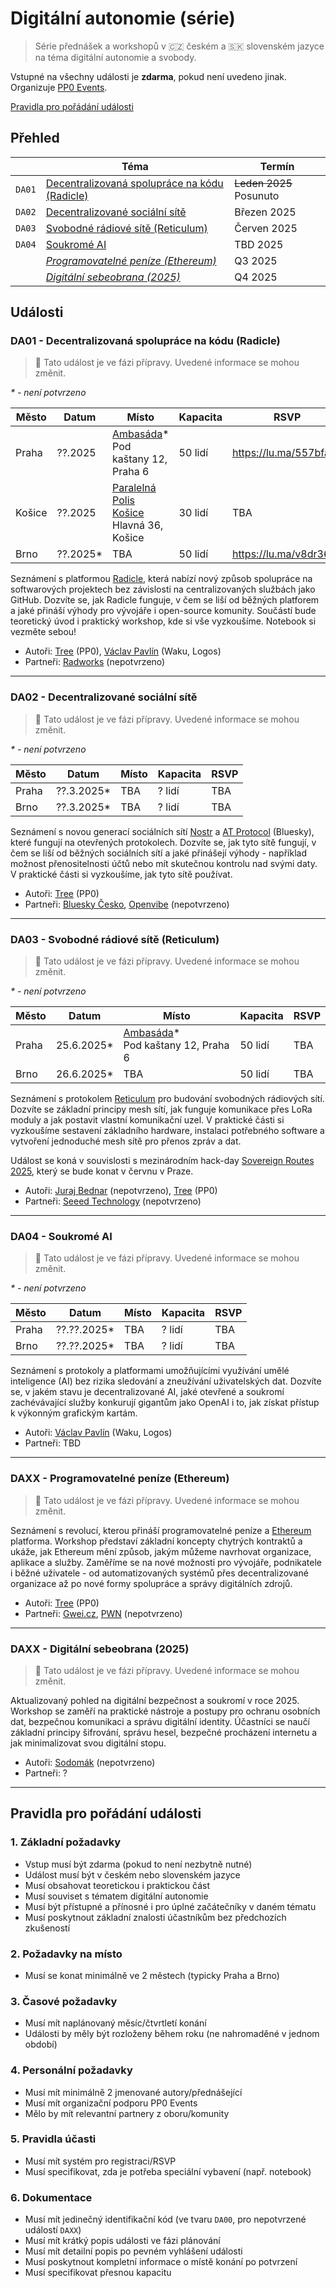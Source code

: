 # Digitální autonomie (série)

> Série přednášek a workshopů v 🇨🇿 českém a 🇸🇰 slovenském jazyce na téma digitální autonomie a svobody.

Vstupné na všechny události je **zdarma**, pokud není uvedeno jinak. Organizuje [PP0 Events](https://pp0.events).

[Pravidla pro pořádání události](#pravidla-pro-po%C5%99%C3%A1d%C3%A1n%C3%AD-ud%C3%A1losti)

## Přehled

| | Téma | Termín |
| --- | --- | --- |
| `DA01` | [Decentralizovaná spolupráce na kódu (Radicle)](#da01---decentralizovan%C3%A1-spolupr%C3%A1ce-na-k%C3%B3du-radicle) | ~~Leden 2025~~ Posunuto |
| `DA02` | [Decentralizované sociální sítě](#da02---decentralizovan%C3%A9-soci%C3%A1ln%C3%AD-s%C3%ADt%C4%9B) | Březen 2025 |
| `DA03` | [Svobodné rádiové sítě (Reticulum)](#da03---svobodn%C3%A9-r%C3%A1diov%C3%A9-s%C3%ADt%C4%9B-reticulum) | Červen 2025 |
| `DA04` | [Soukromé AI](#da04---soukrom%C3%A9-ai) | TBD 2025 |
| | [*Programovatelné peníze (Ethereum)*](#daxx---programovateln%C3%A9-pen%C3%ADze-ethereum) | Q3 2025 |
| | [*Digitální sebeobrana (2025)*](#daxx---digit%C3%A1ln%C3%AD-sebeobrana-2025) | Q4 2025 |

## Události

### DA01 - Decentralizovaná spolupráce na kódu (Radicle)

> 🚧 Tato událost je ve fázi přípravy. Uvedené informace se mohou změnit.  

*\* - není potvrzeno*

| Město | Datum | Místo | Kapacita | RSVP |
| --- | --- | --- | --- | --- |
| Praha | ??.2025 | [Ambasáda](https://ambasada.cz/)*<br>Pod kaštany 12, Praha 6 | 50 lidí | https://lu.ma/557bfaya |
| Košice | ??.2025 | [Paralelná Polis Košice](https://www.paralelnapoliskosice.sk/)<br>Hlavná 36, Košice | 30 lidí | TBA |
| Brno | ??.2025* | TBA | 50 lidí | https://lu.ma/v8dr36eb |

Seznámení s platformou [Radicle](https://radicle.xyz/), která nabízí nový způsob spolupráce na softwarových projektech bez závislosti na centralizovaných službách jako GitHub. Dozvíte se, jak Radicle funguje, v čem se liší od běžných platforem a jaké přináší výhody pro vývojáře i open-source komunity. Součástí bude teoretický úvod i praktický workshop, kde si vše vyzkoušíme. Notebook si vezměte sebou!

- Autoři: [Tree](https://paralelnipolis.info/p/tree) (PP0), [Václav Pavlín](https://paralelnipolis.info/p/vaclav-pavlin) (Waku, Logos)
- Partneři: [Radworks](https://radworks.org/) (nepotvrzeno)

---

### DA02 - Decentralizované sociální sítě

> 🚧 Tato událost je ve fázi přípravy. Uvedené informace se mohou změnit.

*\* - není potvrzeno*

| Město | Datum | Místo | Kapacita | RSVP |
| --- | --- | --- | --- | --- |
| Praha | ??.3.2025* | TBA | ? lidí | TBA |
| Brno | ??.3.2025* | TBA | ? lidí | TBA |

Seznámení s novou generací sociálních sítí [Nostr](https://nostr.com/) a [AT Protocol](https://atproto.com/) (Bluesky), které fungují na otevřených protokolech. Dozvíte se, jak tyto sítě fungují, v čem se liší od běžných sociálních sítí a jaké přinášejí výhody - například možnost přenositelnosti účtů nebo mít skutečnou kontrolu nad svými daty. V praktické části si vyzkoušíme, jak tyto sítě používat.

- Autoři: [Tree](https://paralelnipolis.info/p/tree) (PP0)
- Partneři: [Bluesky Česko](https://bsky.cz), [Openvibe](https://openvibe.social/) (nepotvrzeno)

---

### DA03 - Svobodné rádiové sítě (Reticulum)

> 🚧 Tato událost je ve fázi přípravy. Uvedené informace se mohou změnit.  

*\* - není potvrzeno*

| Město | Datum | Místo | Kapacita | RSVP |
| --- | --- | --- | --- | --- |
| Praha | 25.6.2025* | [Ambasáda](https://ambasada.cz/)*<br>Pod kaštany 12, Praha 6 | 50 lidí | TBA |
| Brno | 26.6.2025* | TBA | 50 lidí | TBA |

Seznámení s protokolem [Reticulum](https://reticulum.network/) pro budování svobodných rádiových sítí. Dozvíte se základní principy mesh sítí, jak funguje komunikace přes LoRa moduly a jak postavit vlastní komunikační uzel. V praktické části si vyzkoušíme sestavení základního hardware, instalaci potřebného software a vytvoření jednoduché mesh sítě pro přenos zpráv a dat.

Událost se koná v souvislosti s mezinárodním hack-day [Sovereign Routes 2025](https://lu.ma/t9s3fo9l), který se bude konat v červnu v Praze.

- Autoři: [Juraj Bednar](https://paralelnipolis.info/p/juraj-bednar) (nepotvrzeno), [Tree](https://paralelnipolis.info/p/tree) (PP0)
- Partneři: [Seeed Technology](https://www.seeedstudio.com/) (nepotvrzeno)

---

### DA04 - Soukromé AI

> 🚧 Tato událost je ve fázi přípravy. Uvedené informace se mohou změnit.

*\* - není potvrzeno*

| Město | Datum | Místo | Kapacita | RSVP |
| --- | --- | --- | --- | --- |
| Praha | ??.??.2025* | TBA | ? lidí | TBA |
| Brno | ??.??.2025* | TBA | ? lidí | TBA |

Seznámení s protokoly a platformami umožňujícími využívání umělé inteligence (AI) bez rizika sledování a zneužívání uživatelských dat. Dozvíte se, v jakém stavu je decentralizované AI, jaké otevřené a soukromí zachévávající služby konkurují gigantům jako OpenAI i to, jak získat přístup k výkonným grafickým kartám.

- Autoři: [Václav Pavlín](https://paralelnipolis.info/p/vaclav-pavlin) (Waku, Logos)
- Partneři: TBD

---

### DAXX - Programovatelné peníze (Ethereum)

> 🚧 Tato událost je ve fázi přípravy. Uvedené informace se mohou změnit.  

Seznámení s revolucí, kterou přináší programovatelné peníze a [Ethereum](https://ethereum.org/) platforma. Workshop představí základní koncepty chytrých kontraktů a ukáže, jak Ethereum mění způsob, jakým můžeme navrhovat organizace, aplikace a služby. Zaměříme se na nové možnosti pro vývojáře, podnikatele i běžné uživatele - od automatizovaných systémů přes decentralizované organizace až po nové formy spolupráce a správy digitálních zdrojů.

- Autoři: [Tree](https://paralelnipolis.info/p/tree) (PP0)
- Partneři: [Gwei.cz](https://gwei.cz/), [PWN](https://pwn.xyz/) (nepotvrzeno)

---

### DAXX - Digitální sebeobrana (2025)

> 🚧 Tato událost je ve fázi přípravy. Uvedené informace se mohou změnit.  

Aktualizovaný pohled na digitální bezpečnost a soukromí v roce 2025. Workshop se zaměří na praktické nástroje a postupy pro ochranu osobních dat, bezpečnou komunikaci a správu digitální identity. Účastníci se naučí základní principy šifrování, správu hesel, bezpečné procházení internetu a jak minimalizovat svou digitální stopu.

- Autoři: [Sodomák](https://paralelnipolis.info/p/sodomak) (nepotvrzeno)
- Partneři: ?

---

## Pravidla pro pořádání události

### 1. Základní požadavky
- Vstup musí být zdarma (pokud to není nezbytně nutné)
- Událost musí být v českém nebo slovenském jazyce
- Musí obsahovat teoretickou i praktickou část
- Musí souviset s tématem digitální autonomie
- Musí být přístupné a přínosné i pro úplné začátečníky v daném tématu
- Musí poskytnout základní znalosti účastníkům bez předchozích zkušeností

### 2. Požadavky na místo
- Musí se konat minimálně ve 2 městech (typicky Praha a Brno)

### 3. Časové požadavky
- Musí mít naplánovaný měsíc/čtvrtletí konání
- Události by měly být rozloženy během roku (ne nahromaděné v jednom období)

### 4. Personální požadavky
- Musí mít minimálně 2 jmenované autory/přednášející
- Musí mít organizační podporu PP0 Events
- Mělo by mít relevantní partnery z oboru/komunity

### 5. Pravidla účasti
- Musí mít systém pro registraci/RSVP
- Musí specifikovat, zda je potřeba speciální vybavení (např. notebook)
 
### 6. Dokumentace
- Musí mít jedinečný identifikační kód (ve tvaru `DA00`, pro nepotvrzené událostí `DAXX`)
- Musí mít krátký popis události ve fázi plánování
- Musí mít detailní popis po pevném vyhlášení události
- Musí poskytnout kompletní informace o místě konání po potvrzení
- Musí specifikovat přesnou kapacitu
